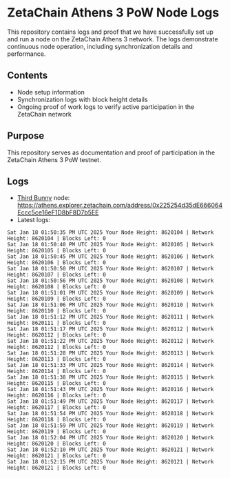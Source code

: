 # ZetaChain Athens 3 PoW Node Logs
This repository contains logs and proof that we have successfully set up and run a node on the ZetaChain Athens 3 network. The logs demonstrate continuous node operation, including synchronization details and performance.

## Contents
- Node setup information
- Synchronization logs with block height details
- Ongoing proof of work logs to verify active participation in the ZetaChain network

## Purpose
This repository serves as documentation and proof of participation in the ZetaChain Athens 3 PoW testnet.

## Logs

- [Third Bunny](https://thirdbunny.xyz/) node: https://athens.explorer.zetachain.com/address/0x225254d35dE666064Eccc5ce16eF1D8bF8D7b5EE
- Latest logs:
```
Sat Jan 18 01:50:35 PM UTC 2025 Your Node Height: 8620104 | Network Height: 8620104 | Blocks Left: 0
Sat Jan 18 01:50:40 PM UTC 2025 Your Node Height: 8620105 | Network Height: 8620105 | Blocks Left: 0
Sat Jan 18 01:50:45 PM UTC 2025 Your Node Height: 8620106 | Network Height: 8620106 | Blocks Left: 0
Sat Jan 18 01:50:50 PM UTC 2025 Your Node Height: 8620107 | Network Height: 8620107 | Blocks Left: 0
Sat Jan 18 01:50:56 PM UTC 2025 Your Node Height: 8620108 | Network Height: 8620108 | Blocks Left: 0
Sat Jan 18 01:51:01 PM UTC 2025 Your Node Height: 8620109 | Network Height: 8620109 | Blocks Left: 0
Sat Jan 18 01:51:06 PM UTC 2025 Your Node Height: 8620110 | Network Height: 8620110 | Blocks Left: 0
Sat Jan 18 01:51:12 PM UTC 2025 Your Node Height: 8620111 | Network Height: 8620111 | Blocks Left: 0
Sat Jan 18 01:51:17 PM UTC 2025 Your Node Height: 8620112 | Network Height: 8620112 | Blocks Left: 0
Sat Jan 18 01:51:22 PM UTC 2025 Your Node Height: 8620112 | Network Height: 8620112 | Blocks Left: 0
Sat Jan 18 01:51:28 PM UTC 2025 Your Node Height: 8620113 | Network Height: 8620113 | Blocks Left: 0
Sat Jan 18 01:51:33 PM UTC 2025 Your Node Height: 8620114 | Network Height: 8620114 | Blocks Left: 0
Sat Jan 18 01:51:38 PM UTC 2025 Your Node Height: 8620115 | Network Height: 8620115 | Blocks Left: 0
Sat Jan 18 01:51:43 PM UTC 2025 Your Node Height: 8620116 | Network Height: 8620116 | Blocks Left: 0
Sat Jan 18 01:51:49 PM UTC 2025 Your Node Height: 8620117 | Network Height: 8620117 | Blocks Left: 0
Sat Jan 18 01:51:54 PM UTC 2025 Your Node Height: 8620118 | Network Height: 8620118 | Blocks Left: 0
Sat Jan 18 01:51:59 PM UTC 2025 Your Node Height: 8620119 | Network Height: 8620119 | Blocks Left: 0
Sat Jan 18 01:52:04 PM UTC 2025 Your Node Height: 8620120 | Network Height: 8620120 | Blocks Left: 0
Sat Jan 18 01:52:10 PM UTC 2025 Your Node Height: 8620121 | Network Height: 8620121 | Blocks Left: 0
Sat Jan 18 01:52:15 PM UTC 2025 Your Node Height: 8620121 | Network Height: 8620121 | Blocks Left: 0
```
